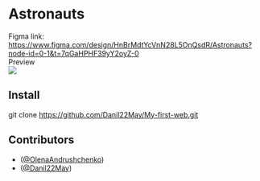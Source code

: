 # Astronauts
Figma link:<br> 
  https://www.figma.com/design/HnBrMdtYcVnN28L5OnQsdR/Astronauts?node-id=0-1&t=7qGaHPHF39yY2oyZ-0<br>
Preview<br>
<img src="https://i.ibb.co/Xyhg4g0/Image20240516143813.png">
## Install

git clone https://github.com/Danil22May/My-first-web.git

## Contributors

- ([@OlenaAndrushchenko](https://github.com/OlenaAndrushchenko))
- ([@Danil22May](https://github.com/Danil22May))
